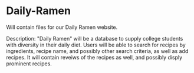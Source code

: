 Daily-Ramen
===========

Will contain files for our Daily Ramen website.

Description: "Daily Ramen" will be a database to supply college students with diversity in their daily diet. Users will be able to search for recipes by ingredients, recipe name, and possibly other search criteria, as well as add recipes. It will contain reveiws of the recipes as well, and possibly disply prominent recipes.
